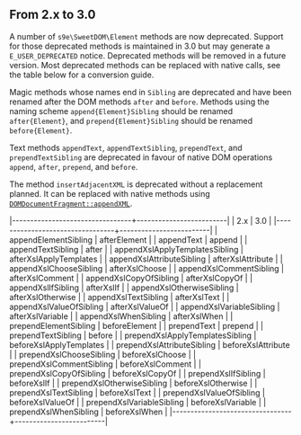 ## From 2.x to 3.0

A number of `s9e\SweetDOM\Element` methods are now deprecated. Support for those deprecated methods is maintained in 3.0 but may generate a `E_USER_DEPRECATED` notice. Deprecated methods will be removed in a future version. Most deprecated methods can be replaced with native calls, see the table below for a conversion guide.

Magic methods whose names end in `Sibling` are deprecated and have been renamed after the DOM methods `after` and `before`. Methods using the naming scheme `append{Element}Sibling` should be renamed `after{Element}`, and `prepend{Element}Sibling` should be renamed `before{Element}`.

Text methods `appendText`, `appendTextSibling`, `prependText`, and `prependTextSibling` are deprecated in favour of native DOM operations `append`, `after`, `prepend`, and `before`.

The method `insertAdjacentXML` is deprecated without a replacement planned. It can be replaced with native methods using [`DOMDocumentFragment::appendXML`](https://www.php.net/manual/domdocumentfragment.appendxml.php).

|---------------------------------+-------------------------|
|               2.x               |           3.0           |
|---------------------------------+-------------------------|
| appendElementSibling            | afterElement            |
| appendText                      | append                  |
| appendTextSibling               | after                   |
| appendXslApplyTemplatesSibling  | afterXslApplyTemplates  |
| appendXslAttributeSibling       | afterXslAttribute       |
| appendXslChooseSibling          | afterXslChoose          |
| appendXslCommentSibling         | afterXslComment         |
| appendXslCopyOfSibling          | afterXslCopyOf          |
| appendXslIfSibling              | afterXslIf              |
| appendXslOtherwiseSibling       | afterXslOtherwise       |
| appendXslTextSibling            | afterXslText            |
| appendXslValueOfSibling         | afterXslValueOf         |
| appendXslVariableSibling        | afterXslVariable        |
| appendXslWhenSibling            | afterXslWhen            |
| prependElementSibling           | beforeElement           |
| prependText                     | prepend                 |
| prependTextSibling              | before                  |
| prependXslApplyTemplatesSibling | beforeXslApplyTemplates |
| prependXslAttributeSibling      | beforeXslAttribute      |
| prependXslChooseSibling         | beforeXslChoose         |
| prependXslCommentSibling        | beforeXslComment        |
| prependXslCopyOfSibling         | beforeXslCopyOf         |
| prependXslIfSibling             | beforeXslIf             |
| prependXslOtherwiseSibling      | beforeXslOtherwise      |
| prependXslTextSibling           | beforeXslText           |
| prependXslValueOfSibling        | beforeXslValueOf        |
| prependXslVariableSibling       | beforeXslVariable       |
| prependXslWhenSibling           | beforeXslWhen           |
|---------------------------------+-------------------------|